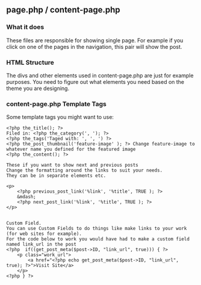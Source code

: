 ## page.php / content-page.php

### What it does
These files are responsible for showing single page. For example if you click on one of the pages in the navigation, this pair will show the post.

### HTML Structure
The divs and other elements used in content-page.php are just for example purposes. You need to figure out what elements you need based on the theme you are designing.

### content-page.php Template Tags
Some template tags you might want to use:

    <?php the_title(); ?>
    Filed in: <?php the_category(', '); ?>
    <?php the_tags('Taged with: ', ', ') ?>
    <?php the_post_thumbnail('feature-image' ); ?> Change feature-image to whatever name you defined for the featured image
    <?php the_content(); ?>

    These if you want to show next and previous posts
    Change the formatting around the links to suit your needs.
    They can be in separate elements etc.

    <p>
        <?php previous_post_link('%link', '%title', TRUE ); ?>
        &mdash; 
        <?php next_post_link('%link', '%title', TRUE ); ?> 
    </p>


    Custom Field.
    You can use Custom Fields to do things like make links to your work (for web sites for example).
    For the code below to work you would have had to make a custom field named link_url in the post
    <?php  if((get_post_meta($post->ID, "link_url", true))) { ?>
        <p class="work_url">
            <a href="<?php echo get_post_meta($post->ID, "link_url", true); ?>">Visit Site</a>      
        </p>
    <?php } ?>


